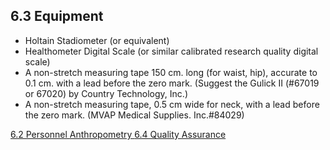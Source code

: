 ## 6.3 Equipment

* Holtain Stadiometer (or equivalent)
* Healthometer Digital Scale (or similar calibrated research quality digital scale)
* A non-stretch measuring tape  150 cm. long (for waist, hip), accurate to 0.1 cm. with a lead before the zero mark. (Suggest the Gulick II (#67019 or 67020) by Country Technology, Inc.)
* A non-stretch measuring tape, 0.5 cm wide for neck, with a lead before the zero mark. (MVAP Medical Supplies. Inc.#84029)


<div class="center">
<div class="btn-group">
  <a href=":pages_path:/manuals/anthropometry/6-02-personnel.md" class="btn btn-default">
    <span class="glyphicon glyphicon-chevron-left"></span>
    6.2 Personnel
  </a>

  <a href=":pages_path:/manuals/anthropometry" class="btn btn-default">
    <span class="glyphicon glyphicon-chevron-up"></span>
    Anthropometry
  </a>

  <a href=":pages_path:/manuals/antropometry/6-04-quality-assurance.md" class="btn btn-success">
    6.4 Quality Assurance
    <span class="glyphicon glyphicon-chevron-right"></span>
  </a>
</div>
</div>